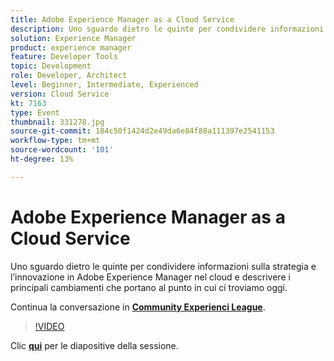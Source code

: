 ```yaml
---
title: Adobe Experience Manager as a Cloud Service
description: Uno sguardo dietro le quinte per condividere informazioni sulla strategia e l’innovazione in Adobe Experience Manager nel cloud e descrivere i principali cambiamenti che portano al punto in cui ci troviamo oggi. Questa sessione è stata distribuita come parte dell’evento Contenuto Adobe Developers Live.
solution: Experience Manager
product: experience manager
feature: Developer Tools
topic: Development
role: Developer, Architect
level: Beginner, Intermediate, Experienced
version: Cloud Service
kt: 7163
type: Event
thumbnail: 331278.jpg
source-git-commit: 184c50f1424d2e49da6e84f88a111397e2541153
workflow-type: tm+mt
source-wordcount: '101'
ht-degree: 13%

---
```



# Adobe Experience Manager as a Cloud Service

Uno sguardo dietro le quinte per condividere informazioni sulla strategia e l’innovazione in Adobe Experience Manager nel cloud e descrivere i principali cambiamenti che portano al punto in cui ci troviamo oggi.

Continua la conversazione in **[Community Experienci League](http://adobe.ly/36Yd3v6)**.

>[!VIDEO](https://video.tv.adobe.com/v/331278/?quality=12&learn=on&hidetitle=true)

Clic **[qui](/help/adobe-developers-live/assets/experience-manager-as-cloud-service.pdf)** per le diapositive della sessione.
